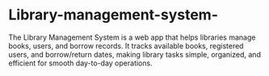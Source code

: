 # Library-management-system-
The Library Management System is a web app that helps libraries manage books, users, and borrow records. It tracks available books, registered users, and borrow/return dates, making library tasks simple, organized, and efficient for smooth day-to-day operations.
